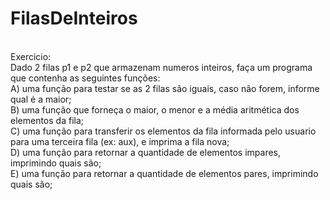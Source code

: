# FilasDeInteiros

<br>
Exercicio:<br>
Dado 2 filas p1 e p2 que armazenam numeros inteiros, faça um programa que contenha as seguintes funções:<br>
A) uma função para testar se as 2 filas são iguais, caso não forem, informe qual é a maior;<br>
B) uma função que forneça o maior, o menor e a média aritmética dos elementos da fila;<br>
C) uma função para transferir os elementos da fila informada pelo usuario para uma terceira fila (ex: aux), e imprima a fila nova;<br>
D) uma função para retornar a quantidade de elementos impares, imprimindo quais são;<br>
E) uma função para retornar a quantidade de elementos pares, imprimindo quais são;<br>
